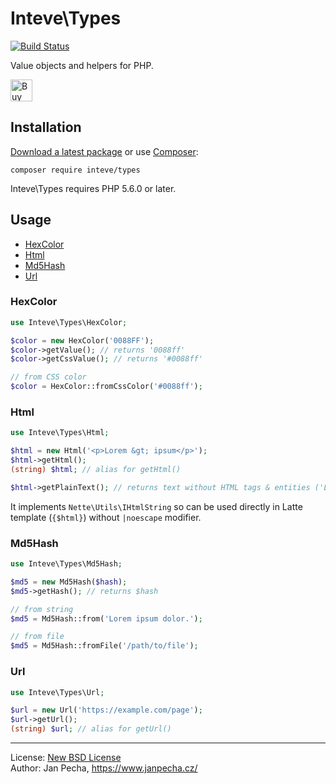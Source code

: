 
# Inteve\Types

[![Build Status](https://travis-ci.org/inteve/types.svg?branch=master)](https://travis-ci.org/inteve/types)

Value objects and helpers for PHP.

<a href="https://www.paypal.me/janpecha/1eur"><img src="https://buymecoffee.intm.org/img/button-paypal-white.png" alt="Buy me a coffee" height="35"></a>


## Installation

[Download a latest package](https://github.com/inteve/types/releases) or use [Composer](http://getcomposer.org/):

```
composer require inteve/types
```

Inteve\Types requires PHP 5.6.0 or later.


## Usage

* [HexColor](#hexcolor)
* [Html](#html)
* [Md5Hash](#md5hash)
* [Url](#url)


### HexColor

```php
use Inteve\Types\HexColor;

$color = new HexColor('0088FF');
$color->getValue(); // returns '0088ff'
$color->getCssValue(); // returns '#0088ff'

// from CSS color
$color = HexColor::fromCssColor('#0088ff');
```

### Html

```php
use Inteve\Types\Html;

$html = new Html('<p>Lorem &gt; ipsum</p>');
$html->getHtml();
(string) $html; // alias for getHtml()

$html->getPlainText(); // returns text without HTML tags & entities ('Lorem > ipsum')
```

It implements `Nette\Utils\IHtmlString` so can be used directly in Latte template (`{$html}`) without `|noescape` modifier.


### Md5Hash

```php
use Inteve\Types\Md5Hash;

$md5 = new Md5Hash($hash);
$md5->getHash(); // returns $hash

// from string
$md5 = Md5Hash::from('Lorem ipsum dolor.');

// from file
$md5 = Md5Hash::fromFile('/path/to/file');
```


### Url

```php
use Inteve\Types\Url;

$url = new Url('https://example.com/page');
$url->getUrl();
(string) $url; // alias for getUrl()
```


------------------------------

License: [New BSD License](license.md)
<br>Author: Jan Pecha, https://www.janpecha.cz/
